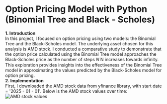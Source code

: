 # Option Pricing Model with Python (Binomial Tree and Black - Scholes)
**1. Introduction**  
In this project, I focused on option pricing using two models: the Binomial Tree and the Black-Scholes model. The underlying asset chosen for this analysis is AMD stock. I conducted a comparative study to demonstrate that the option price calculated using the Binomial Tree model approaches the Black-Scholes price as the number of steps 
𝑁
N increases towards infinity. This exploration provides insights into the effectiveness of the Binomial Tree model in approximating the values predicted by the Black-Scholes model for option pricing.  
**2. Implementation**  
First, I downloaded the AMD stock data from yfinance library, with start date = '2025 - 01 - 01'. Below is the AMD stock values over time: 
![AMD stock values](https://drive.google.com/file/d/1h8XbS85apdjRCSSSpfVBovWVFPDEnLQ-/view?usp=sharing)



